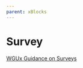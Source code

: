 ```yaml
---
parent: xBlocks
---
```


# Survey
[WGUx Guidance on Surveys](https://westerngovernorsuniversity.sharepoint.com/sites/WGUx2/SitePages/Other-Advanced-Components-(Revised).aspx#survey)